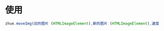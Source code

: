 # 使用
```javascript
zhue.moveImg(旧的图片 (HTMLImageElement),新的图片 (HTMLImageElement),速度 (毫秒),方向(1: 上->下 2: 下->上 3: 左->右 4: 右->左)
```
